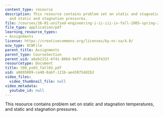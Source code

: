 ```yaml
---
content_type: resource
description: This resource contains problem set on static and stagnation temperatures,
  and static and stagnation pressures.
file: /courses/16-01-unified-engineering-i-ii-iii-iv-fall-2005-spring-2006/a0695009ce400abf121bae43075dd2b3_t08_ps03_fall03.pdf
file_type: application/pdf
learning_resource_types:
- Assignments
license: https://creativecommons.org/licenses/by-nc-sa/4.0/
ocw_type: OCWFile
parent_title: Assignments
parent_type: CourseSection
parent_uid: a6eb2151-6f41-806d-94ff-dc83eb5f4337
resourcetype: Document
title: t08_ps03_fall03.pdf
uid: a0695009-ce40-0abf-121b-ae43075dd2b3
video_files:
  video_thumbnail_file: null
video_metadata:
  youtube_id: null
---
```

This resource contains problem set on static and stagnation temperatures, and static and stagnation pressures.